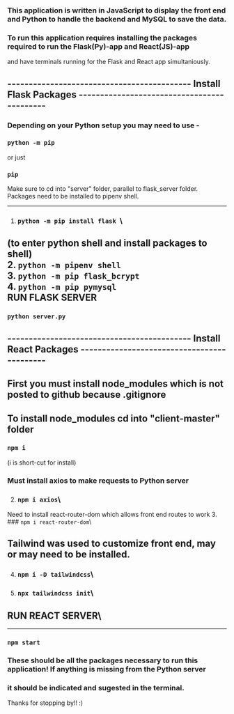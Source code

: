 ### This application is written in JavaScript to display the front end and Python to handle the backend and MySQL to save the data.

### To run this application requires installing the packages required to run the Flask(Py)-app and React(JS)-app 
and have terminals running for the Flask and React app simultaniously. 

## ------------------------------------------- Install Flask Packages -------------------------------------------
### Depending on your Python setup you may need to use -

### `python -m pip`
  or just 
### `pip`

Make sure to cd into "server" folder, parallel to flask_server folder.
Packages need to be installed to pipenv shell.
______________________________________________________________________
1. ### `python -m pip install flask `\
(to enter python shell and install packages to shell)\
2. `python -m pipenv shell`\
3. `python -m pip flask_bcrypt`\
4. `python -m pip pymysql`\
RUN FLASK SERVER
----------------
### `python server.py`

## ------------------------------------------- Install React Packages -------------------------------------------
## First you must install node_modules which is not posted to github because .gitignore
## To install node_modules cd into "client-master" folder
### `npm i`
(i is short-cut for install)

### Must install axios to make requests to Python server
2. ### `npm i axios`\
Need to install react-router-dom which allows front end routes to work
3. ### `npm i react-router-dom`\

## Tailwind was used to customize front end, may or may need to be installed. 
4. ### `npm i -D tailwindcss`\
5. ### `npx tailwindcss init`\
## RUN REACT SERVER\
----------------
### `npm start`

### These should be all the packages necessary to run this application! If anything is missing from the Python server 
### it should be indicated and sugested in the terminal. 

Thanks for stopping by!! :)
 
